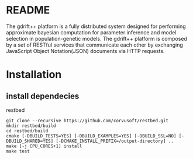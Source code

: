 # README #

The gdrift++ platform is a fully distributed system designed for performing approximate bayesian computation for parameter inference and model selection in population-genetic models. The gdrift++ platform is composed by a set of RESTful services that communicate each other by exchanging JavaScript Object Notation(JSON) documents via HTTP requests.

# Installation #

install dependecies
-------------------
restbed
```
git clone --recursive https://github.com/corvusoft/restbed.git
mkdir restbed/build
cd restbed/build
cmake [-DBUILD_TESTS=YES] [-DBUILD_EXAMPLES=YES] [-DBUILD_SSL=NO] [-DBUILD_SHARED=YES] [-DCMAKE_INSTALL_PREFIX=/output-directory] ..
make [-j CPU_CORES+1] install
make test
```
